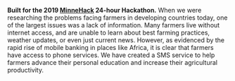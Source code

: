 **Built for the 2019 [MinneHack](https://minnehack.io/) 24-hour Hackathon.** When we were researching the problems facing farmers in developing countries today, one of the largest issues was a lack of information. Many farmers live without internet access, and are unable to learn about best farming practices, weather updates, or even just current news. However, as evidenced by the rapid rise of mobile banking in places like Africa, it is clear that farmers have access to phone services. We have created a SMS service to help farmers advance their personal education and increase their agricultural productivity.
